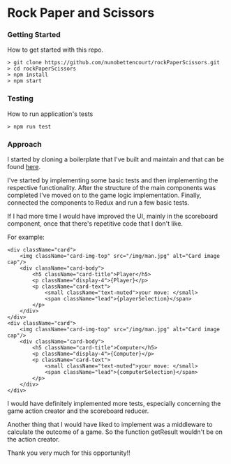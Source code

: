 # Rock Paper and Scissors

### Getting Started

How to get started with this repo.

```
> git clone https://github.com/nunobettencourt/rockPaperScissors.git
> cd rockPaperScissors
> npm install
> npm start
```

### Testing

How to run application's tests

```
> npm run test
```

### Approach

I started by cloning a boilerplate that I've built and maintain and that can be found 
[here](https://github.com/nunobettencourt/simpleReactReduxStarter).

I've started by implementing some basic tests and then implementing the respective functionality.
After the structure of the main components was completed I've moved on to the game logic implementation.
Finally, connected the components to Redux and run a few basic tests.

If I had more time I would have improved the UI, mainly in the scoreboard component, once that there's repetitive code 
that I don't like. 

For example:

```
<div className="card">
    <img className="card-img-top" src="/img/man.jpg" alt="Card image cap"/>
    <div className="card-body">
        <h5 className="card-title">Player</h5>
        <p className="display-4">{Player}</p>
        <p className="card-text">
            <small className="text-muted">your move: </small>
            <span className="lead">{playerSelection}</span>
        </p>
    </div>
</div>
<div className="card">
    <img className="card-img-top" src="/img/man.jpg" alt="Card image cap"/>
    <div className="card-body">
        <h5 className="card-title">Computer</h5>
        <p className="display-4">{Computer}</p>
        <p className="card-text">
            <small className="text-muted">your move: </small>
            <span className="lead">{computerSelection}</span>
        </p>
    </div>
</div>
```

I would have definitely implemented more tests, especially  concerning the game action creator and the 
scoreboard reducer.

Another thing that I would have liked to implement was a middleware to calculate the outcome of a game. So the function
getResult wouldn't be on the action creator.


Thank you very much for this opportunity!!